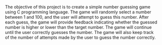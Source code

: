 The objective of this project is to create a simple number guessing game using C programming language. The game will randomly select a number between 1 and 100, and the user will attempt to guess this number. After each guess, the game will provide feedback indicating whether the guessed number is higher or lower than the target number. The game will continue until the user correctly guesses the number. The game will also keep track of the number of attempts made by the user to guess the number correctly.
